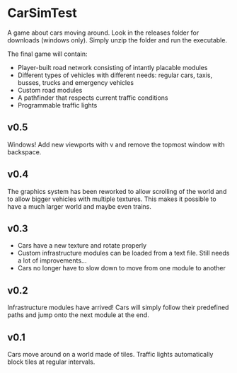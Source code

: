 # CarSimTest
A game about cars moving around. Look in the releases folder for downloads (windows only). Simply unzip the folder and run the executable.

The final game will contain:
* Player-built road network consisting of intantly placable modules
* Different types of vehicles with different needs: regular cars, taxis, busses, trucks and emergency vehicles
* Custom road modules
* A pathfinder that respects current traffic conditions
* Programmable traffic lights

## v0.5
Windows! Add new viewports with v and remove the topmost window with backspace.

## v0.4
The graphics system has been reworked to allow scrolling of the world and to allow bigger vehicles with multiple textures. This makes it possible to have a much larger world and maybe even trains.

## v0.3
* Cars have a new texture and rotate properly
* Custom infrastructure modules can be loaded from a text file. Still needs a lot of improvements...
* Cars no longer have to slow down to move from one module to another

## v0.2
Infrastructure modules have arrived! Cars will simply follow their predefined paths and jump onto the next module at the end.

## v0.1
Cars move around on a world made of tiles. Traffic lights automatically block tiles at regular intervals.
